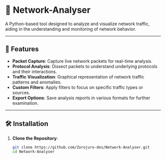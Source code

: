 # 📡 Network-Analyser

A Python-based tool designed to analyze and visualize network traffic, aiding in the understanding and monitoring of network behavior.

---

## 🚀 Features

- **Packet Capture**: Capture live network packets for real-time analysis.
- **Protocol Analysis**: Dissect packets to understand underlying protocols and their interactions.
- **Traffic Visualization**: Graphical representation of network traffic patterns and anomalies.
- **Custom Filters**: Apply filters to focus on specific traffic types or sources.
- **Export Options**: Save analysis reports in various formats for further examination.

---

## 🛠️ Installation

1. **Clone the Repository**:

   ```bash
   git clone https://github.com/Zorojuro-des/Network-Analyser.git
   cd Network-Analyser
